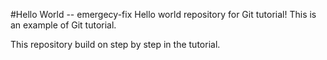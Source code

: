#Hello World -- emergecy-fix
Hello world repository for Git tutorial!
This is an example of Git tutorial.

This repository build on step by step in the tutorial.
